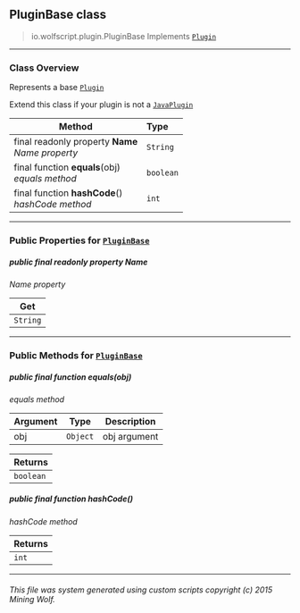 ## PluginBase __class__

>io.wolfscript.plugin.PluginBase
>Implements [`Plugin`](Plugin.md)

---

### Class Overview

Represents a base [`Plugin`](Plugin.md) <p> Extend this class if your plugin is not a [`JavaPlugin`](java/JavaPlugin.md)

Method | Type   
--- | :--- 
final readonly property __Name__ <br> _Name property_ | `String`
final function __equals__(obj) <br> _equals method_ | `boolean`
final function __hashCode__() <br> _hashCode method_ | `int`



---


### Public Properties for [`PluginBase`](PluginBase.md)

##### <a id='name'></a>public final readonly property __Name__

_Name property_

Get | 
--- | 
`String` |



---

### Public Methods for [`PluginBase`](PluginBase.md)

##### <a id='equals'></a>public final function __equals__(obj)

_equals method_

Argument | Type | Description  
--- | --- | --- 
obj | `Object` | obj argument

Returns | 
--- | 
`boolean` |


##### <a id='hashcode'></a>public final function __hashCode__()

_hashCode method_

Returns | 
--- | 
`int` |


---


###### This file was system generated using custom scripts copyright (c) 2015 Mining Wolf.
	

